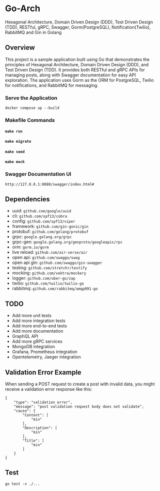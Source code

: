 # Go-Arch
Hexagonal Architecture, Domain Driven Design (DDD), Test Driven Design (TDD), RESTful, gRPC, Swagger, Gorm(PostgreSQL), Notification(Twilio), RabbitMQ and Gin in Golang

## Overview
This project is a sample application built using Go that demonstrates the principles of Hexagonal Architecture, Domain Driven Design (DDD), and Test Driven Design (TDD). It provides both RESTful and gRPC APIs for managing posts, along with Swagger documentation for easy API exploration. The application uses Gorm as the ORM for PostgreSQL, Twilio for notifications, and RabbitMQ for messaging.

### Serve the Application
`docker compose up --build`

### Makefile Commands
#### `make run`
#### `make migrate`
#### `make seed`
#### `make mock`

### Swagger Documentation UI
`http://127.0.0.1:8080/swagger/index.html#`



## Dependencies
- uuid: `github.com/google/uuid`
- cli: `github.com/spf13/cobra`
- config: `github.com/spf13/viper`
- framework: `github.com/gin-gonic/gin`
- protobuf: `github.com/golang/protobuf`
- grpc: `google.golang.org/grpc`
- grpc-gen: `google.golang.org/genproto/googleapis/rpc`
- orm: `gorm.io/gorm`
- live reload: `github.com/air-verse/air`
- open api: `github.com/swaggo/swag`
- open api gin: `github.com/swaggo/gin-swagger`
- testing: `github.com/stretchr/testify`
- mocking: `github.com/vektra/mockery`
- logger: `github.com/uber-go/zap`
- twilio: `github.com/twilio/twilio-go`
- rabbitmq: `github.com/rabbitmq/amqp091-go`


## TODO
- Add more unit tests
- Add more integration tests
- Add more end-to-end tests
- Add more documentation
- GraphQL API
- Add more gRPC services
- MongoDB integration
- Grafana, Prometheus integration
- Opentelemetry, Jaeger integration



## Validation Error Example
When sending a POST request to create a post with invalid data, you might receive a validation error response like this:
```
{
    "type": "validation error",
    "message": "post validation request body does not validate",
    "cause": {
        "Content": [
            "min"
        ],
        "Description": [
            "min"
        ],
        "Title": [
            "min"
        ]
    }
}

```


## Test
`go test -v ./...`
